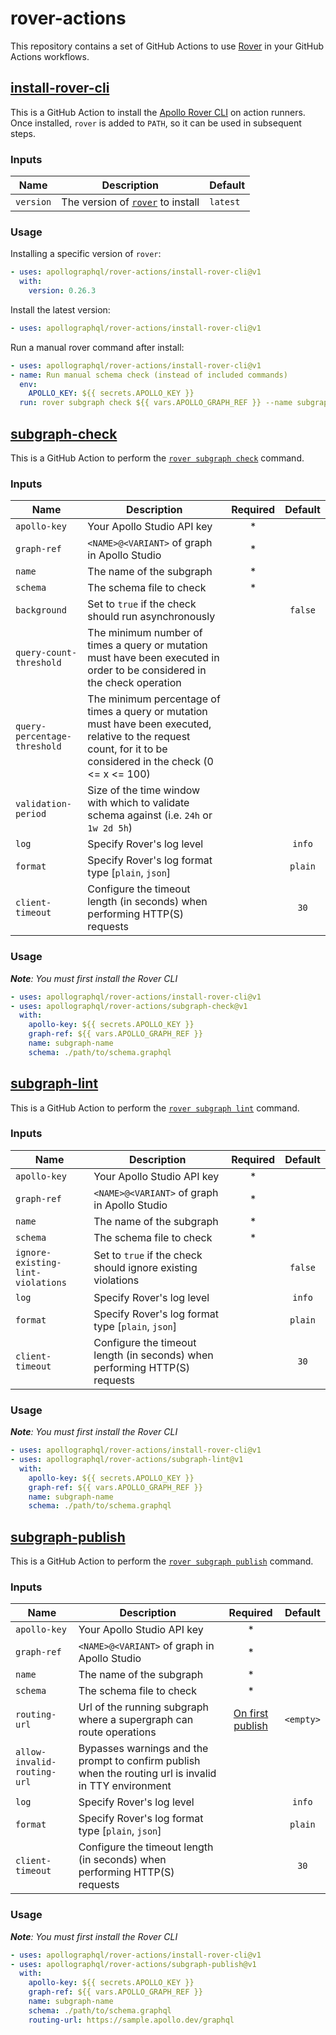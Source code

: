 # rover-actions

This repository contains a set of GitHub Actions to use [Rover](https://rover.apollo.dev) in your GitHub Actions workflows.  

## [install-rover-cli](./install-rover-cli/action.yml)

This is a GitHub Action to install the [Apollo Rover CLI](https://rover.apollo.dev/) on action runners. Once installed, `rover` is added to `PATH`, so it can be used in subsequent steps.

### Inputs

| Name | Description | Default |
| ---- | ----------- | ------- |
| `version` | The version of [`rover`](https://rover.apollo.dev/) to install | `latest` |

### Usage

Installing a specific version of `rover`:

```yaml
- uses: apollographql/rover-actions/install-rover-cli@v1
  with:
    version: 0.26.3
```

Install the latest version:

```yaml
- uses: apollographql/rover-actions/install-rover-cli@v1
```

Run a manual rover command after install:

```yaml
- uses: apollographql/rover-actions/install-rover-cli@v1
- name: Run manual schema check (instead of included commands)
  env:
    APOLLO_KEY: ${{ secrets.APOLLO_KEY }}
  run: rover subgraph check ${{ vars.APOLLO_GRAPH_REF }} --name subgraph-name --schema ./path/to/schema.graphql
```

## [subgraph-check](./subgraph-check/action.yml)

This is a GitHub Action to perform the [`rover subgraph check`](https://www.apollographql.com/docs/rover/commands/subgraphs#subgraph-check) command.

### Inputs

| Name | Description | Required | Default |
| ---- | ----------- | :------: | :-----: |
| `apollo-key` | Your Apollo Studio API key | * | |
| `graph-ref` | `<NAME>@<VARIANT>` of graph in Apollo Studio | * | |
| `name` | The name of the subgraph | * | |
| `schema` | The schema file to check | * | |
| `background` | Set to `true` if the check should run asynchronously | | `false` |
| `query-count-threshold` | The minimum number of times a query or mutation must have been executed in order to be considered in the check operation | | |
| `query-percentage-threshold` | The minimum percentage of times a query or mutation must have been executed, relative to the request count, for it to be considered in the check (0 <= x <= 100) | | |
| `validation-period` | Size of the time window with which to validate schema against (i.e. `24h` or `1w 2d 5h`) | | |
| `log` | Specify Rover's log level | | `info` |
| `format` | Specify Rover's log format type [`plain`, `json`] | | `plain` |
| `client-timeout` | Configure the timeout length (in seconds) when performing HTTP(S) requests | | `30` |

### Usage

_**Note**: You must first install the Rover CLI_

```yaml
- uses: apollographql/rover-actions/install-rover-cli@v1
- uses: apollographql/rover-actions/subgraph-check@v1
  with:
    apollo-key: ${{ secrets.APOLLO_KEY }}
    graph-ref: ${{ vars.APOLLO_GRAPH_REF }}
    name: subgraph-name
    schema: ./path/to/schema.graphql
```

## [subgraph-lint](./subgraph-lint/action.yml)

This is a GitHub Action to perform the [`rover subgraph lint`](https://www.apollographql.com/docs/rover/commands/subgraphs#subgraph-lint) command.

### Inputs

| Name | Description                                                                                                                                                      | Required | Default |
| ---- |------------------------------------------------------------------------------------------------------------------------------------------------------------------| :------: | :-----: |
| `apollo-key` | Your Apollo Studio API key                                                                                                                                       | * | |
| `graph-ref` | `<NAME>@<VARIANT>` of graph in Apollo Studio                                                                                                                     | * | |
| `name` | The name of the subgraph                                                                                                                                         | * | |
| `schema` | The schema file to check                                                                                                                                         | * | |
| `ignore-existing-lint-violations` | Set to `true` if the check should ignore existing violations                                                                                                     | | `false` |
| `log` | Specify Rover's log level                                                                                                                                        | | `info` |
| `format` | Specify Rover's log format type [`plain`, `json`]                                                                                                                | | `plain` |
| `client-timeout` | Configure the timeout length (in seconds) when performing HTTP(S) requests                                                                                       | | `30` |

### Usage

_**Note**: You must first install the Rover CLI_

```yaml
- uses: apollographql/rover-actions/install-rover-cli@v1
- uses: apollographql/rover-actions/subgraph-lint@v1
  with:
    apollo-key: ${{ secrets.APOLLO_KEY }}
    graph-ref: ${{ vars.APOLLO_GRAPH_REF }}
    name: subgraph-name
    schema: ./path/to/schema.graphql
```

## [subgraph-publish](./subgraph-publish/action.yml)

This is a GitHub Action to perform the [`rover subgraph publish`](https://www.apollographql.com/docs/rover/commands/subgraphs#subgraph-publish) command.

### Inputs

| Name | Description | Required | Default |
| ---- | ----------- | :------: | :-----: |
| `apollo-key` | Your Apollo Studio API key | * | |
| `graph-ref` | `<NAME>@<VARIANT>` of graph in Apollo Studio | * | |
| `name` | The name of the subgraph | * | |
| `schema` | The schema file to check | * | |
| `routing-url` | Url of the running subgraph where a supergraph can route operations | [On first publish](https://www.apollographql.com/docs/rover/commands/subgraphs#subgraph-publish) | `<empty>` |
| `allow-invalid-routing-url` | Bypasses warnings and the prompt to confirm publish when the routing url is invalid in TTY environment | | |
| `log` | Specify Rover's log level | | `info` |
| `format` | Specify Rover's log format type [`plain`, `json`] | | `plain` |
| `client-timeout` | Configure the timeout length (in seconds) when performing HTTP(S) requests | | `30` |

### Usage

_**Note**: You must first install the Rover CLI_

```yaml
- uses: apollographql/rover-actions/install-rover-cli@v1
- uses: apollographql/rover-actions/subgraph-publish@v1
  with:
    apollo-key: ${{ secrets.APOLLO_KEY }}
    graph-ref: ${{ vars.APOLLO_GRAPH_REF }}
    name: subgraph-name
    schema: ./path/to/schema.graphql
    routing-url: https://sample.apollo.dev/graphql
```
